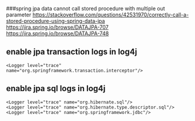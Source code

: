 ###spring jpa data cannot call stored procedure with multiple out parameter
https://stackoverflow.com/questions/42531970/correctly-call-a-stored-procedure-using-spring-data-jpa
https://jira.spring.io/browse/DATAJPA-707
https://jira.spring.io/browse/DATAJPA-748

## enable jpa transaction logs in log4j
```
<Logger level="trace" name="org.springframework.transaction.interceptor"/>
```

## enable jpa sql logs in log4j
```
<Logger level="trace" name="org.hibernate.sql"/>
<Logger level="trace" name="org.hibernate.type.descriptor.sql"/>
<Logger level="trace" name="org.springframework.jdbc"/>
```

